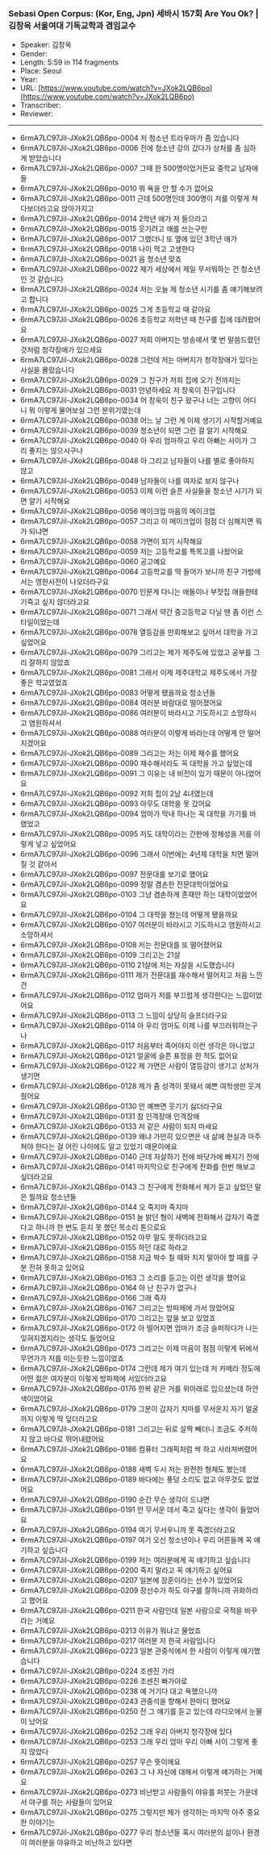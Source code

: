 ### Sebasi Open Corpus: (Kor, Eng, Jpn) 세바시 157회 Are You Ok? | 김창옥 서울여대 기독교학과 겸임교수

- Speaker: 김창옥
- Gender: 
- Length: 5:59 in 114 fragments
- Place: Seoul
- Year: 
- URL: [https://www.youtube.com/watch?v=JXok2LQB6po](https://www.youtube.com/watch?v=JXok2LQB6po)
- Transcriber: 
- Reviewer: 

---

- 6rmA7LC97Jil-JXok2LQB6po-0004 저 청소년 트라우마가 좀 있습니다
- 6rmA7LC97Jil-JXok2LQB6po-0006 전에 청소년 강의 갔다가 상처를 좀 심하게 받았습니다
- 6rmA7LC97Jil-JXok2LQB6po-0007 그때 한 500명이었거든요 중학교 남자애들
- 6rmA7LC97Jil-JXok2LQB6po-0010 뭐 욕을 안 할 수가 없어요
- 6rmA7LC97Jil-JXok2LQB6po-0011 근데 500명인데 300명이 저를 이렇게 쳐다보더라고요 앉아가지고
- 6rmA7LC97Jil-JXok2LQB6po-0014 2학년 애가 저 들으라고
- 6rmA7LC97Jil-JXok2LQB6po-0015 웃기려고 애를 쓰는구만
- 6rmA7LC97Jil-JXok2LQB6po-0017 그랬더니 또 옆에 있던 3학년 애가
- 6rmA7LC97Jil-JXok2LQB6po-0018 나이 먹고 고생한다
- 6rmA7LC97Jil-JXok2LQB6po-0021 음 청소년 맞죠
- 6rmA7LC97Jil-JXok2LQB6po-0022 제가 세상에서 제일 무서워하는 건 청소년인 것 같습니다
- 6rmA7LC97Jil-JXok2LQB6po-0024 저는 오늘 제 청소년 시기를 좀 얘기해보려고 합니다
- 6rmA7LC97Jil-JXok2LQB6po-0025 그게 초등학교 때 같아요
- 6rmA7LC97Jil-JXok2LQB6po-0026 초등학교 저학년 때 친구를 집에 데려왔어요
- 6rmA7LC97Jil-JXok2LQB6po-0027 저희 아버지는 방송에서 몇 번 말씀드렸던 것처럼 청각장애가 있으세요
- 6rmA7LC97Jil-JXok2LQB6po-0028 그런데 저는 아버지가 청각장애가 있다는 사실을 몰랐습니다
- 6rmA7LC97Jil-JXok2LQB6po-0029 그 친구가 저희 집에 오기 전까지는
- 6rmA7LC97Jil-JXok2LQB6po-0031 안녕하세요 저 창욱이 친구입니다
- 6rmA7LC97Jil-JXok2LQB6po-0034 어 창욱이 친구 왔구나 너는 고향이 어디니 뭐 이렇게 물어보실 그런 분위기였는데
- 6rmA7LC97Jil-JXok2LQB6po-0038 어느 날 그런 게 이제 생기기 시작할거예요
- 6rmA7LC97Jil-JXok2LQB6po-0039 청소년이 되면 그런 걸 알기 시작해요
- 6rmA7LC97Jil-JXok2LQB6po-0040 아 우리 엄마하고 우리 아빠는 사이가 그리 좋지는 않으시구나
- 6rmA7LC97Jil-JXok2LQB6po-0048 아 그리고 남자들이 나를 별로 좋아하지 않고
- 6rmA7LC97Jil-JXok2LQB6po-0049 남자들이 나를 여자로 보지 않구나
- 6rmA7LC97Jil-JXok2LQB6po-0053 이제 이런 슬픈 사실들을 청소년 시기가 되면 알기 시작해요
- 6rmA7LC97Jil-JXok2LQB6po-0056 메이크업 마음의 메이크업
- 6rmA7LC97Jil-JXok2LQB6po-0057 그리고 이 메이크업이 점점 더 심해지면 뭐가 되냐면
- 6rmA7LC97Jil-JXok2LQB6po-0058 가면이 되기 시작해요
- 6rmA7LC97Jil-JXok2LQB6po-0059 저는 고등학교를 특목고를 나왔어요
- 6rmA7LC97Jil-JXok2LQB6po-0060 공고예요
- 6rmA7LC97Jil-JXok2LQB6po-0064 고등학교를 딱 들어가 보니까 친구 가방에서는 영한사전이 나오더라구요
- 6rmA7LC97Jil-JXok2LQB6po-0070 인문계 다니는 애들이나 부잣집 애들한테 기죽고 싶지 않더라고요
- 6rmA7LC97Jil-JXok2LQB6po-0071 그래서 약간 중고등학교 다닐 땐 좀 이런 스타일이었는데
- 6rmA7LC97Jil-JXok2LQB6po-0078 열등감을 만회해보고 싶어서 대학을 가고 싶었어요
- 6rmA7LC97Jil-JXok2LQB6po-0079 그리고는 제가 제주도에 있었고 공부를 그리 잘하지 않았죠
- 6rmA7LC97Jil-JXok2LQB6po-0081 그래서 이제 제주대학교 제주도에서 가장 좋은 학교였었죠
- 6rmA7LC97Jil-JXok2LQB6po-0083 어떻게 됐을까요 청소년들
- 6rmA7LC97Jil-JXok2LQB6po-0084 여러분 바람대로 떨어졌어요
- 6rmA7LC97Jil-JXok2LQB6po-0086 여러분이 바라시고 기도하시고 소망하시고 염원하셔서
- 6rmA7LC97Jil-JXok2LQB6po-0088 여러분이 이렇게 바라는데 어떻게 안 떨어지겠어요
- 6rmA7LC97Jil-JXok2LQB6po-0089 그리고는 저는 이제 재수를 했어요
- 6rmA7LC97Jil-JXok2LQB6po-0090 재수해서라도 꼭 대학을 가고 싶었는데
- 6rmA7LC97Jil-JXok2LQB6po-0091 그 이유는 내 비전이 있기 때문이 아니었어요
- 6rmA7LC97Jil-JXok2LQB6po-0092 저희 집이 2남 4녀였는데
- 6rmA7LC97Jil-JXok2LQB6po-0093 아무도 대학을 못 갔어요
- 6rmA7LC97Jil-JXok2LQB6po-0094 엄마가 막내 하나는 꼭 대학을 가기를 바랬었고
- 6rmA7LC97Jil-JXok2LQB6po-0095 저도 대학이라는 간판에 정체성을 저를 이렇게 넣고 싶었어요
- 6rmA7LC97Jil-JXok2LQB6po-0096 그래서 이번에는 4년제 대학을 치면 떨어질 것 같아서
- 6rmA7LC97Jil-JXok2LQB6po-0097 전문대를 보기로 했어요
- 6rmA7LC97Jil-JXok2LQB6po-0099 정말 겸손한 전문대학이었어요
- 6rmA7LC97Jil-JXok2LQB6po-0103 그냥 겸손하게 존재만 하는 대학이었었어요
- 6rmA7LC97Jil-JXok2LQB6po-0104 그 대학을 쳤는데 어떻게 됐을까요
- 6rmA7LC97Jil-JXok2LQB6po-0107 여러분이 바라시고 기도하시고 염원하시고 소망하셔서
- 6rmA7LC97Jil-JXok2LQB6po-0108 저는 전문대를 또 떨어졌어요
- 6rmA7LC97Jil-JXok2LQB6po-0109 그리고는 21살
- 6rmA7LC97Jil-JXok2LQB6po-0110 21살에 저는 자살을 시도했습니다
- 6rmA7LC97Jil-JXok2LQB6po-0111 제가 전문대를 재수해서 떨어지고 처음 느낀 건
- 6rmA7LC97Jil-JXok2LQB6po-0112 엄마가 저를 부끄럽게 생각한다는 느낌이었어요
- 6rmA7LC97Jil-JXok2LQB6po-0113 그 느낌이 상당히 슬프더라구요
- 6rmA7LC97Jil-JXok2LQB6po-0114 아 우리 엄마도 이제 나를 부끄러워하는구나
- 6rmA7LC97Jil-JXok2LQB6po-0117 처음부터 죽어야지 이런 생각은 아니었고
- 6rmA7LC97Jil-JXok2LQB6po-0121 얼굴에 슬픈 표정을 한 적도 없어요
- 6rmA7LC97Jil-JXok2LQB6po-0122 제 가면은 사람이 열등감이 생기고 상처가 생기면
- 6rmA7LC97Jil-JXok2LQB6po-0128 제가 좀 성격이 못돼서 예쁜 여학생만 웃겨줬어요
- 6rmA7LC97Jil-JXok2LQB6po-0130 안 예쁘면 웃기기 싫더라구요
- 6rmA7LC97Jil-JXok2LQB6po-0131 참 인격장애 인격장애
- 6rmA7LC97Jil-JXok2LQB6po-0133 저 같은 사람이 되지 마세요
- 6rmA7LC97Jil-JXok2LQB6po-0139 왜냐 가만히 있으면은 내 삶에 현실과 마주쳐야 한다는 걸 어린 나이에도 알고 있었기 때문이에요
- 6rmA7LC97Jil-JXok2LQB6po-0140 근데 자살하기 전에 바닷가에 빠지기 전에
- 6rmA7LC97Jil-JXok2LQB6po-0141 마지막으로 친구에게 전화를 한번 해보고 싶더라고요
- 6rmA7LC97Jil-JXok2LQB6po-0143 그 친구에게 전화해서 제가 듣고 싶었던 말은 뭘까요 청소년들
- 6rmA7LC97Jil-JXok2LQB6po-0144 오 죽지마 죽지마
- 6rmA7LC97Jil-JXok2LQB6po-0151 늘 밝던 형이 새벽에 전화해서 갑자기 죽겠다고 하니까 한 번도 듣지 못 했던 목소리 톤으로요
- 6rmA7LC97Jil-JXok2LQB6po-0152 아무 말도 못하더라고요
- 6rmA7LC97Jil-JXok2LQB6po-0155 하던 대로 하라고
- 6rmA7LC97Jil-JXok2LQB6po-0158 지금 박수 칠 때와 치지 말아야 할 때를 구분 전혀 못하고 있어요
- 6rmA7LC97Jil-JXok2LQB6po-0163 그 소리를 듣고는 이런 생각을 했어요
- 6rmA7LC97Jil-JXok2LQB6po-0164 아 난 친구가 없구나
- 6rmA7LC97Jil-JXok2LQB6po-0166 그래 죽자
- 6rmA7LC97Jil-JXok2LQB6po-0167 그리고는 방파제에 가서 앉았어요
- 6rmA7LC97Jil-JXok2LQB6po-0170 그리고는 앞을 보고 있었죠
- 6rmA7LC97Jil-JXok2LQB6po-0172 아 떨어지면 엄마가 조금 슬퍼하다가 나는 잊혀지겠지라는 생각도 들었어요
- 6rmA7LC97Jil-JXok2LQB6po-0173 그리고는 이제 마음이 점점 이렇게 뒤에서 무언가가 저를 미는듯한 느낌이었죠
- 6rmA7LC97Jil-JXok2LQB6po-0174 그런데 제가 여기 있는데 저 카메라 정도에 어떤 젊은 여자분이 이렇게 방파제에 서있더라고요
- 6rmA7LC97Jil-JXok2LQB6po-0176 한복 같은 거를 위아래로 입으셨는데 하얀색이었어요
- 6rmA7LC97Jil-JXok2LQB6po-0179 그분이 갑자기 치마를 무서운지 자기 얼굴까지 이렇게 딱 덮더라고요
- 6rmA7LC97Jil-JXok2LQB6po-0181 그리고는 뒤로 살짝 빼더니 조금도 주저하지 않고 바다로 뛰어내렸어요
- 6rmA7LC97Jil-JXok2LQB6po-0186 컴퓨터 그래픽처럼 싹 하고 사라져버렸어요
- 6rmA7LC97Jil-JXok2LQB6po-0188 새벽 두시 저는 완전한 형체도 봤는데
- 6rmA7LC97Jil-JXok2LQB6po-0189 바다에는 풍덩 소리도 없고 아무것도 없었어요
- 6rmA7LC97Jil-JXok2LQB6po-0190 순간 무슨 생각이 드냐면
- 6rmA7LC97Jil-JXok2LQB6po-0191 안 무서운 데서 죽고 싶다는 생각이 들었어요
- 6rmA7LC97Jil-JXok2LQB6po-0194 여기 무서우니까 못 죽겠더라고요
- 6rmA7LC97Jil-JXok2LQB6po-0197 여기 오신 청소년이나 우리 어른들께 꼭 얘기하고 싶습니다
- 6rmA7LC97Jil-JXok2LQB6po-0199 저는 여러분에게 꼭 얘기하고 싶습니다
- 6rmA7LC97Jil-JXok2LQB6po-0200 죽지 말라고 꼭 얘기하고 싶어요
- 6rmA7LC97Jil-JXok2LQB6po-0207 일본에 장훈이라는 선수가 있었어요
- 6rmA7LC97Jil-JXok2LQB6po-0209 장선수가 하도 야구를 잘하니까 귀화하라고 했어요
- 6rmA7LC97Jil-JXok2LQB6po-0211 한국 사람인데 일본 사람으로 국적을 바꾸라는 거예요
- 6rmA7LC97Jil-JXok2LQB6po-0213 이유가 뭐냐고 물었죠
- 6rmA7LC97Jil-JXok2LQB6po-0217 여러분 저 한국 사람입니다
- 6rmA7LC97Jil-JXok2LQB6po-0223 일본 관중석에서 한 사람이 이렇게 얘기했습니다
- 6rmA7LC97Jil-JXok2LQB6po-0224 조센진 가라
- 6rmA7LC97Jil-JXok2LQB6po-0226 조센진 빠가야로
- 6rmA7LC97Jil-JXok2LQB6po-0238 예 거기다 대고 욕했으니까
- 6rmA7LC97Jil-JXok2LQB6po-0243 관중석을 향해서 한마디 했어요
- 6rmA7LC97Jil-JXok2LQB6po-0250 전 그 얘기를 듣고 있는데 라디오에서 눈물이 났어요
- 6rmA7LC97Jil-JXok2LQB6po-0252 그래 우리 아버지 청각장애 있다
- 6rmA7LC97Jil-JXok2LQB6po-0253 그래 우리 엄마 우리 아빠 사이 그렇게 좋지 않았다
- 6rmA7LC97Jil-JXok2LQB6po-0257 무슨 뜻이에요
- 6rmA7LC97Jil-JXok2LQB6po-0263 그 나 자신에 대해서 이렇게 얘기하는 거예요
- 6rmA7LC97Jil-JXok2LQB6po-0273 비난받고 사람들이 야유를 퍼붓는 가운데서 야구를 하는 사람들이 있어요
- 6rmA7LC97Jil-JXok2LQB6po-0275 그렇지만 제가 생각하는 마지막 아주 중요한 이야기는
- 6rmA7LC97Jil-JXok2LQB6po-0277 우리 청소년들 혹시 여러분의 삶이나 환경이 여러분을 야유하고 비난하고 있다면
